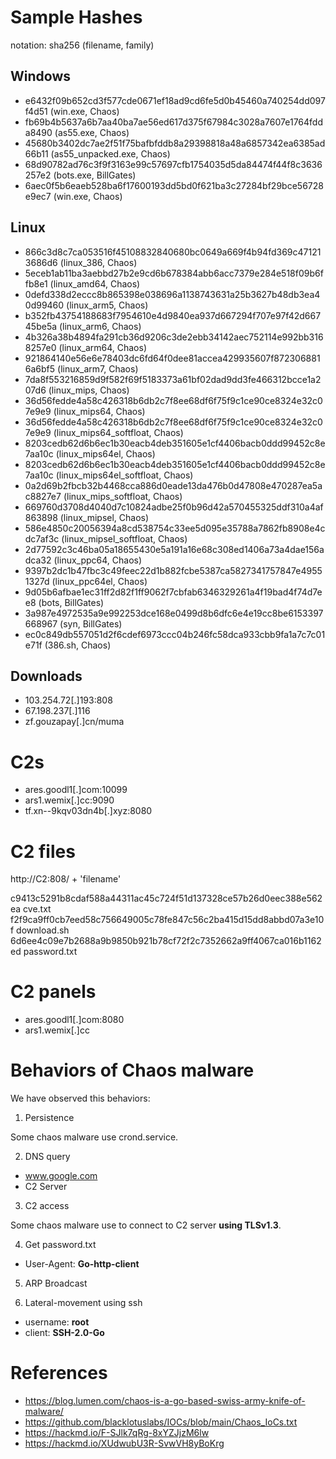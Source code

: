 # Sample Hashes

notation: sha256 (filename, family)

## Windows
- e6432f09b652cd3f577cde0671ef18ad9cd6fe5d0b45460a740254dd097f4d51  (win.exe, Chaos)
- fb69b4b5637a6b7aa40ba7ae56ed617d375f67984c3028a7607e1764fdda8490  (as55.exe, Chaos)
- 45680b3402dc7ae2f51f75bafbfddb8a29398818a48a6857342ea6385ad66b11  (as55_unpacked.exe, Chaos)
- 68d90782ad76c3f9f3163e99c57697cfb1754035d5da84474f44f8c3636257e2  (bots.exe, BillGates)
- 6aec0f5b6eaeb528ba6f17600193dd5bd0f621ba3c27284bf29bce56728e9ec7  (win.exe, Chaos)

## Linux
- 866c3d8c7ca053516f45108832840680bc0649a669f4b94fd369c471213686d6  (linux_386, Chaos)
- 5eceb1ab11ba3aebbd27b2e9cd6b678384abb6acc7379e284e518f09b6ffb8e1  (linux_amd64, Chaos)
- 0defd338d2eccc8b865398e038696a1138743631a25b3627b48db3ea40d99460  (linux_arm5, Chaos)
- b352fb43754188683f7954610e4d9840ea937d667294f707e97f42d66745be5a  (linux_arm6, Chaos)
- 4b326a38b4894fa291cb36d9206c3de2ebb34142aec752114e992bb3168257e0  (linux_arm64, Chaos)
- 921864140e56e6e78403dc6fd64f0dee81accea429935607f8723068816a6bf5  (linux_arm7, Chaos)
- 7da8f553216859d9f582f69f5183373a61bf02dad9dd3fe466312bcce1a207d6  (linux_mips, Chaos)
- 36d56fedde4a58c426318b6db2c7f8ee68df6f75f9c1ce90ce8324e32c07e9e9  (linux_mips64, Chaos)
- 36d56fedde4a58c426318b6db2c7f8ee68df6f75f9c1ce90ce8324e32c07e9e9  (linux_mips64_softfloat, Chaos)
- 8203cedb62d6b6ec1b30eacb4deb351605e1cf4406bacb0ddd99452c8e7aa10c  (linux_mips64el, Chaos)
- 8203cedb62d6b6ec1b30eacb4deb351605e1cf4406bacb0ddd99452c8e7aa10c  (linux_mips64el_softfloat, Chaos)
- 0a2d69b2fbcb32b4468cca886d0eade13da476b0d47808e470287ea5ac8827e7  (linux_mips_softfloat, Chaos)
- 669760d3708d4040d7c10824adbe25f0b96d42a570455325ddf310a4af863898  (linux_mipsel, Chaos)
- 586e4850c20056394a8cd538754c33ee5d095e35788a7862fb8908e4cdc7af3c  (linux_mipsel_softfloat, Chaos)
- 2d77592c3c46ba05a18655430e5a191a16e68c308ed1406a73a4dae156adca32  (linux_ppc64, Chaos)
- 9397b2dc1b47fbc3c49feec22d1b882fcbe5387ca5827341757847e49551327d  (linux_ppc64el, Chaos)
- 9d05b6afbae1ec31ff2d82f1ff9062f7cbfab6346329261a4f19bad4f74d7ee8  (bots, BillGates)
- 3a987e4972535a9e992253dce168e0499d8b6dfc6e4e19cc8be6153397668967  (syn, BillGates)
- ec0c849db557051d2f6cdef6973ccc04b246fc58dca933cbb9fa1a7c7c01e71f  (386.sh, Chaos)

## Downloads

- 103.254.72[.]193:808
- 67.198.237[.]116
- zf.gouzapay[.]cn/muma


# C2s
- ares.goodl1[.]com:10099
- ars1.wemix[.]cc:9090
- tf.xn--9kqv03dn4b[.]xyz:8080


# C2 files

http://C2:808/ + 'filename'

c9413c5291b8cdaf588a44311ac45c724f51d137328ce57b26d0eec388e562ea  cve.txt
f2f9ca9ff0cb7eed58c756649005c78fe847c56c2ba415d15dd8abbd07a3e10f  download.sh
6d6ee4c09e7b2688a9b9850b921b78cf72f2c7352662a9ff4067ca016b1162ed  password.txt

# C2 panels

- ares.goodl1[.]com:8080
- ars1.wemix[.]cc


# Behaviors of Chaos malware

We have observed this behaviors:

1. Persistence

Some chaos malware use crond.service.

2. DNS query

- www.google.com
- C2 Server

3. C2 access

Some chaos malware use to connect to C2 server <b>using TLSv1.3</b>.

4. Get password.txt

- User-Agent: <b>Go-http-client</b>

5. ARP Broadcast

6. Lateral-movement using ssh

- username: <b>root</b>
- client: <b>SSH-2.0-Go</b>


# References
- https://blog.lumen.com/chaos-is-a-go-based-swiss-army-knife-of-malware/
- https://github.com/blacklotuslabs/IOCs/blob/main/Chaos_IoCs.txt
- https://hackmd.io/F-SJlk7qRg-8xYZJjzM6lw
- https://hackmd.io/XUdwubU3R-SvwVH8yBoKrg
